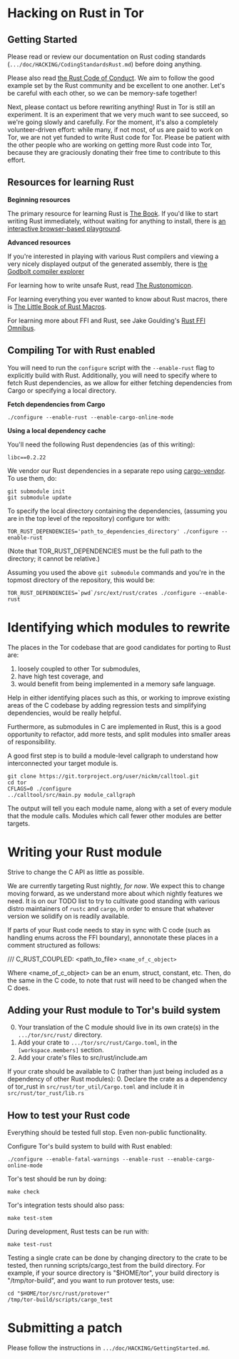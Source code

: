 
 Hacking on Rust in Tor
========================

 Getting Started
-----------------

Please read or review our documentation on Rust coding standards
(`.../doc/HACKING/CodingStandardsRust.md`) before doing anything.

Please also read
[the Rust Code of Conduct](https://www.rust-lang.org/en-US/conduct.html). We
aim to follow the good example set by the Rust community and be
excellent to one another.  Let's be careful with each other, so we can
be memory-safe together!

Next, please contact us before rewriting anything!  Rust in Tor is still
an experiment.  It is an experiment that we very much want to see
succeed, so we're going slowly and carefully.  For the moment, it's also
a completely volunteer-driven effort: while many, if not most, of us are
paid to work on Tor, we are not yet funded to write Rust code for Tor.
Please be patient with the other people who are working on getting more
Rust code into Tor, because they are graciously donating their free time
to contribute to this effort.

 Resources for learning Rust
-----------------------------

**Beginning resources**

The primary resource for learning Rust is
[The Book](https://doc.rust-lang.org/book/).  If you'd like to start writing
Rust immediately, without waiting for anything to install, there is
[an interactive browser-based playground](https://play.rust-lang.org/).

**Advanced resources**

If you're interested in playing with various Rust compilers and viewing
a very nicely displayed output of the generated assembly, there is
[the Godbolt compiler explorer](https://rust.godbolt.org/)

For learning how to write unsafe Rust, read
[The Rustonomicon](https://doc.rust-lang.org/nomicon/).

For learning everything you ever wanted to know about Rust macros, there
is
[The Little Book of Rust Macros](https://danielkeep.github.io/tlborm/book/index.html).

For learning more about FFI and Rust, see Jake Goulding's
[Rust FFI Omnibus](http://jakegoulding.com/rust-ffi-omnibus/).

 Compiling Tor with Rust enabled
---------------------------------

You will need to run the `configure` script with the `--enable-rust`
flag to explicitly build with Rust. Additionally, you will need to
specify where to fetch Rust dependencies, as we allow for either
fetching dependencies from Cargo or specifying a local directory.

**Fetch dependencies from Cargo**

    ./configure --enable-rust --enable-cargo-online-mode

**Using a local dependency cache**

You'll need the following Rust dependencies (as of this writing):

    libc==0.2.22

We vendor our Rust dependencies in a separate repo using
[cargo-vendor](https://github.com/alexcrichton/cargo-vendor).  To use
them, do:

    git submodule init
    git submodule update

To specify the local directory containing the dependencies, (assuming
you are in the top level of the repository) configure tor with:

    TOR_RUST_DEPENDENCIES='path_to_dependencies_directory' ./configure --enable-rust

(Note that TOR_RUST_DEPENDENCIES must be the full path to the directory; it
cannot be relative.)

Assuming you used the above `git submodule` commands and you're in the
topmost directory of the repository, this would be:

    TOR_RUST_DEPENDENCIES=`pwd`/src/ext/rust/crates ./configure --enable-rust


 Identifying which modules to rewrite
======================================

The places in the Tor codebase that are good candidates for porting to
Rust are:

1. loosely coupled to other Tor submodules,
2. have high test coverage, and
3. would benefit from being implemented in a memory safe language.

Help in either identifying places such as this, or working to improve
existing areas of the C codebase by adding regression tests and
simplifying dependencies, would be really helpful.

Furthermore, as submodules in C are implemented in Rust, this is a good
opportunity to refactor, add more tests, and split modules into smaller
areas of responsibility.

A good first step is to build a module-level callgraph to understand how
interconnected your target module is.

    git clone https://git.torproject.org/user/nickm/calltool.git
    cd tor
    CFLAGS=0 ./configure
    ../calltool/src/main.py module_callgraph

The output will tell you each module name, along with a set of every module that
the module calls.  Modules which call fewer other modules are better targets.

 Writing your Rust module
==========================

Strive to change the C API as little as possible.

We are currently targeting Rust nightly, *for now*. We expect this to
change moving forward, as we understand more about which nightly
features we need. It is on our TODO list to try to cultivate good
standing with various distro maintainers of `rustc` and `cargo`, in
order to ensure that whatever version we solidify on is readily
available.

If parts of your Rust code needs to stay in sync with C code (such as
handling enums across the FFI boundary), annonotate these places in a
comment structured as follows:

  /// C_RUST_COUPLED: <path_to_file> `<name_of_c_object>`

Where <name_of_c_object> can be an enum, struct, constant, etc.  Then,
do the same in the C code, to note that rust will need to be changed
when the C does.

 Adding your Rust module to Tor's build system
-----------------------------------------------

0. Your translation of the C module should live in its own crate(s)
   in the `.../tor/src/rust/` directory.
1. Add your crate to `.../tor/src/rust/Cargo.toml`, in the
   `[workspace.members]` section.
2. Add your crate's files to src/rust/include.am

If your crate should be available to C (rather than just being included as a
dependency of other Rust modules):
0. Declare the crate as a dependency of tor_rust in
   `src/rust/tor_util/Cargo.toml` and include it in
   `src/rust/tor_rust/lib.rs`

 How to test your Rust code
----------------------------

Everything should be tested full stop.  Even non-public functionality.

Configure Tor's build system to build with Rust enabled:

    ./configure --enable-fatal-warnings --enable-rust --enable-cargo-online-mode

Tor's test should be run by doing:

    make check

Tor's integration tests should also pass:

    make test-stem

During development, Rust tests can be run with:

    make test-rust

Testing a single crate can be done by changing directory to the crate to be
tested, then running scripts/cargo_test from the build directory. For example,
if your source directory is "$HOME/tor", your build directory is
"/tmp/tor-build", and you want to run protover tests, use:

    cd "$HOME/tor/src/rust/protover"
    /tmp/tor-build/scripts/cargo_test

 Submitting a patch
=====================

Please follow the instructions in `.../doc/HACKING/GettingStarted.md`.
